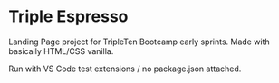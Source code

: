 # Triple Espresso

Landing Page project for TripleTen Bootcamp early sprints.
Made with basically HTML/CSS vanilla.

Run with VS Code test extensions / no package.json attached.
